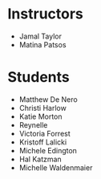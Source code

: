 # Instructors

- Jamal Taylor
- Matina Patsos

# Students

- Matthew De Nero
- Christi Harlow
- Katie Morton
- Reynelle
- Victoria Forrest
- Kristoff Lalicki
- Michele Edington
- Hal Katzman
- Michelle Waldenmaier
